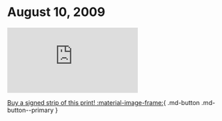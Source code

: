 # August 10, 2009

![](https://www.achewood.com/comic.php?date=08102009)

[Buy a signed strip of this print! :material-image-frame:](https://achewood-holiday-pop-up.myshopify.com/products/strip#08102009){ .md-button .md-button--primary }
